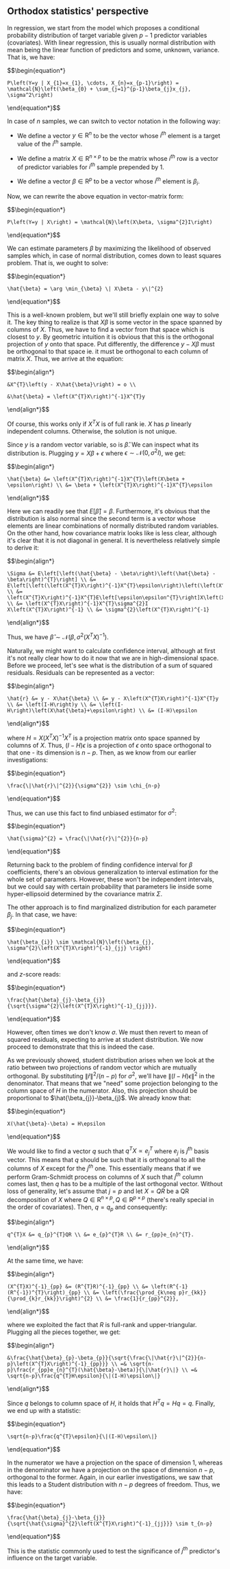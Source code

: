 ## Orthodox statistics' perspective

In regression, we start from the model which proposes a conditional probability distribution of target variable given $p-1$ predictor variables (covariates). With linear regression, this is usually normal distribution with mean being the linear function of predictors and some, unknown, variance. That is, we have:

$$\begin{equation*}

    P\left(Y=y | X_{1}=x_{1}, \cdots, X_{n}=x_{p-1}\right) = \mathcal{N}\left(\beta_{0} + \sum_{j=1}^{p-1}\beta_{j}x_{j}, \sigma^2\right)

\end{equation*}$$

In case of $n$ samples, we can switch to vector notation in the following way:




- We define a vector $y \in \mathrm{R}^{n}$ to be the vector whose $i^{th}$ element is a target value of the $i^{th}$ sample.

- We define a matrix $X \in \mathrm{R}^{n\times p}$ to be the matrix whose $i^{th}$ row is a vector of predictor variables for $i^{th}$ sample prepended by 1.

- We define a vector $\beta \in \mathrm{R}^{p}$ to be a vector whose $i^{th}$ element is $\beta_{i}$. 




Now, we can rewrite the above equation in vector-matrix form:

$$\begin{equation*}

    P\left(Y=y | X\right) = \mathcal{N}\left(X\beta, \sigma^{2}I\right)

\end{equation*}$$

We can estimate parameters $\beta$ by maximizing the likelihood of observed samples which, in case of normal distribution, comes down to least squares problem. That is, we ought to solve:

$$\begin{equation*}

    \hat{\beta} = \arg \min_{\beta} \| X\beta - y\|^{2} 

\end{equation*}$$

This is a well-known problem, but we'll still briefly explain one way to solve it. The key thing to realize is that $X\beta$ is some vector in the space spanned by columns of $X$. Thus, we have to find a vector from that space which is closest to $y$. By geometric intuition it is obvious that this is the orthogonal projection of $y$ onto that space. Put differently, the difference $y-X\beta$ must be orthogonal to that space ie. it must be orthogonal to each column of matrix $X$. Thus, we arrive at the equation:

$$\begin{align*}

    &X^{T}\left(y - X\hat{\beta}\right) = o \\

    &\hat{\beta} = \left(X^{T}X\right)^{-1}X^{T}y

\end{align*}$$

Of course, this works only if $X^{T}X$ is of full rank ie. $X$ has $p$ linearly independent columns. Otherwise, the solution is not unique.

Since $y$ is a random vector variable, so is $\hat{\beta}$. We can inspect what its distribution is. Plugging $y = X\beta + \epsilon$ where $\epsilon \sim \mathcal{N}(0,\sigma^{2}I)$, we get:

$$\begin{align*}

    \hat{\beta} &= \left(X^{T}X\right)^{-1}X^{T}\left(X\beta + \epsilon\right) \\ &= \beta + \left(X^{T}X\right)^{-1}X^{T}\epsilon

\end{align*}$$

Here we can readily see that $E\left[\hat{\beta}\right] = \beta$. Furthermore, it's obvious that the distribution is also normal since the second term is a vector whose elements are linear combinations of normally distributed random variables. On the other hand, how covariance matrix looks like is less clear, although it's clear that it is not diagonal in general. It is nevertheless relatively simple to derive it:

$$\begin{align*}

    \Sigma &= E\left[\left(\hat{\beta} - \beta\right)\left(\hat{\beta} - \beta\right)^{T}\right] \\ &= E\left[\left(\left(X^{T}X\right)^{-1}X^{T}\epsilon\right)\left(\left(X^{T}X\right)^{-1}X^{T}\epsilon\right)^{T}\right] \\ &= \left(X^{T}X\right)^{-1}X^{T}E\left[\epsilon\epsilon^{T}\right]X\left(X^{T}X\right)^{-1} \\ &= \left(X^{T}X\right)^{-1}X^{T}\sigma^{2}I X\left(X^{T}X\right)^{-1} \\ &= \sigma^{2}\left(X^{T}X\right)^{-1}

\end{align*}$$

Thus, we have $\hat{\beta} \sim \mathcal{N}\left(\beta, \sigma^{2}\left(X^{T}X\right)^{-1} \right)$.


Naturally, we might want to calculate confidence interval, although at first it's not really clear how to do it now that we are in high-dimensional space. Before we proceed, let's see what is the distribution of a sum of squared residuals. Residuals can be represented as a vector:

$$\begin{align*}

    \hat{r} &= y - X\hat{\beta} \\ &= y - X\left(X^{T}X\right)^{-1}X^{T}y \\ &= \left(I-H\right)y \\ &= \left(I-H\right)\left(X\hat{\beta}+\epsilon\right) \\ &= (I-H)\epsilon

\end{align*}$$

where $H = X\left(X^{T}X\right)^{-1}X^{T}$ is a projection matrix onto space spanned by columns of $X$. Thus, $(I-H)\epsilon$ is a projection of $\epsilon$ onto space orthogonal to that one - its dimension is $n-p$. Then, as we know from our earlier investigations:

$$\begin{equation*}

    \frac{\|\hat{r}\|^{2}}{\sigma^{2}} \sim \chi_{n-p}

\end{equation*}$$

Thus, we can use this fact to find unbiased estimator for $\sigma^{2}$:

$$\begin{equation*}

    \hat{\sigma}^{2} = \frac{\|\hat{r}\|^{2}}{n-p}

\end{equation*}$$

Returning back to the problem of finding confidence interval for $\beta$ coefficients, there's an obvious generalization to interval estimation for the whole set of parameters. However, these won't be independent intervals, but we could say with certain probability that parameters lie inside some hyper-ellipsoid determined by the covariance matrix $\Sigma$.

The other approach is to find marginalized distribution for each parameter $\beta_{j}$. In that case, we have:

$$\begin{equation*}

    \hat{\beta_{i}} \sim \mathcal{N}\left(\beta_{j}, \sigma^{2}\left(X^{T}X\right)^{-1}_{jj} \right)

\end{equation*}$$

and $z$-score reads:

$$\begin{equation*}

    \frac{\hat{\beta}_{j}-\beta_{j}}{\sqrt{\sigma^{2}\left(X^{T}X\right)^{-1}_{jj}}}.

\end{equation*}$$

However, often times we don't know $\sigma$. We must then revert to mean of squared residuals, expecting to arrive at student distribution. We now proceed to demonstrate that this is indeed the case.

As we previously showed, student distribution arises when we look at the ratio between two projections of random vector which are mutually orthogonal. By substituting $\|\hat{r}\|^{2}/(n-p)$  for $\sigma^{2}$, we'll have $\|(I-H)\epsilon\|^{2}$ in the denominator. That means that we "need" some projection belonging to the column space of $H$ in the numerator. Also, this projection should be proportional to $\hat{\beta_{j}}-\beta_{j}$. We already know that:

$$\begin{equation*}

    X(\hat{\beta}-\beta) = H\epsilon

\end{equation*}$$

We would like to find a vector $q$ such that $q^{T}X \propto e_{j}^{T}$ where $e_{j}$ is $j^{th}$ basis vector. This means that $q$ should be such that it is orthogonal to all the columns of $X$ except for the $j^{th}$ one. This essentially means that if we perform Gram-Schmidt process on columns of $X$ such that $j^{th}$ column comes last, then $q$ has to be a multiple of the last orthogonal vector. Without loss of generality, let's assume that $j=p$ and let $X=QR$ be a QR decomposition of $X$ where $Q\in\mathrm{R}^{n\times p}, Q\in\mathrm{R}^{p\times p}$ (there's really special in the order of covariates). Then, $q=q_{p}$ and consequently:

$$\begin{align*}

    q^{T}X &= q_{p}^{T}QR \\ &= e_{p}^{T}R \\ &= r_{pp}e_{n}^{T}.

\end{align*}$$

At the same time, we have:

$$\begin{align*}

    (X^{T}X)^{-1}_{pp} &= (R^{T}R)^{-1}_{pp} \\ &= \left(R^{-1}(R^{-1})^{T}\right)_{pp} \\ &= \left(\frac{\prod_{k\neq p}r_{kk}}{\prod_{k}r_{kk}}\right)^{2} \\ &= \frac{1}{r_{pp}^{2}},

\end{align*}$$

where we exploited the fact that $R$ is full-rank and upper-triangular. Plugging all the pieces together, we get:

$$\begin{align*}

    &\frac{\hat{\beta}_{p}-\beta_{p}}{\sqrt{\frac{\|\hat{r}\|^{2}}{n-p}\left(X^{T}X\right)^{-1}_{pp}}} \\ =& \sqrt{n-p}\frac{r_{pp}e_{n}^{T}(\hat{\beta}-\beta)}{\|\hat{r}\|} \\ =& \sqrt{n-p}\frac{q^{T}H\epsilon}{\|(I-H)\epsilon\|}

\end{align*}$$

Since $q$ belongs to column space of $H$, it holds that $H^{T}q = Hq = q$. Finally, we end up with a statistic:

$$\begin{equation*}

    \sqrt{n-p}\frac{q^{T}\epsilon}{\|(I-H)\epsilon\|}

\end{equation*}$$

In the numerator we have a projection on the space of dimension 1, whereas in the denominator we have a projection on the space of dimension $n-p$, orthogonal to the former. Again, in our earlier investigations, we saw that this leads to a Student distribution with $n-p$ degrees of freedom. Thus, we have:

$$\begin{equation*}

    \frac{\hat{\beta}_{j}-\beta_{j}}{\sqrt{\hat{\sigma}^{2}\left(X^{T}X\right)^{-1}_{jj}}} \sim t_{n-p}

\end{equation*}$$

This is the statistic commonly used to test the significance of $j^{th}$ predictor's influence on the target variable.
